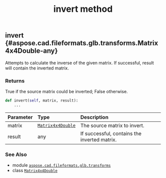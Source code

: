 ﻿---
title: invert method
second_title: Aspose.CAD for Python via .NET API References
description: 
type: docs
weight: 50
url: /python-net/aspose.cad.fileformats.glb.transforms/matrix4x4double/invert/
is_root: false
---

## invert {#aspose.cad.fileformats.glb.transforms.Matrix4x4Double-any}

Attempts to calculate the inverse of the given matrix. If successful, result will contain the inverted matrix.


### Returns 


True if the source matrix could be inverted; False otherwise.


```python
def invert(self, matrix, result):
    ...
```


| Parameter | Type | Description |
| :- | :- | :- |
| matrix | [`Matrix4x4Double`](/cad/python-net/aspose.cad.fileformats.glb.transforms/matrix4x4double) | The source matrix to invert. |
| result | any | If successful, contains the inverted matrix. |



### See Also
* module [`aspose.cad.fileformats.glb.transforms`](../../)
* class [`Matrix4x4Double`](/cad/python-net/aspose.cad.fileformats.glb.transforms/matrix4x4double)
